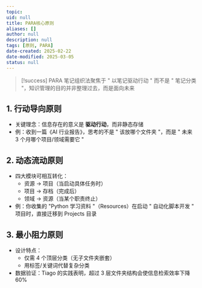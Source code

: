 ```yaml
---
topic: 
uid: null
title: PARA核心原则
aliases: []
author: null
description: null
tags: [原则, PARA]
date-created: 2025-02-22
date-modified: 2025-03-05
status: null
---
```


> [!success]
> PARA 笔记组织法聚焦于 " 以笔记驱动行动 " 而不是 " 笔记分类 "，知识管理的目的并非整理过去，而是面向未来

## 1. 行动导向原则

 - 关键理念：信息存在的意义是 **驱动行动**，而非静态存储
 - 例：收到一篇《AI 行业报告》，思考的不是 " 该放哪个文件夹 "，而是 " 未来 3 个月哪个项目/领域需要它 "

## 2. 动态流动原则

 - 四大模块可相互转化：
	 - 资源 → 项目（当启动具体任务时）
	 - 项目 → 存档（完成后）
	 - 领域 → 资源（当某个职责终止）
 - 例：你收集的 "Python 学习资料 "（Resources）在启动 " 自动化脚本开发 " 项目时，直接迁移到 Projects 目录

## 3. 最小阻力原则

 - 设计特点：
	 - 仅需 4 个顶层分类（无子文件夹嵌套）
	 - 用标签/关键词代替复杂分类
 - 数据验证：Tiago 的实践表明，超过 3 层文件夹结构会使信息检索效率下降 60%

